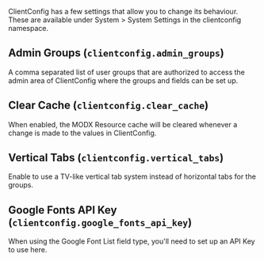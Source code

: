 ClientConfig has a few settings that allow you to change its behaviour. These are available under System > System Settings in the clientconfig namespace.

## Admin Groups (`clientconfig.admin_groups`)

A comma separated list of user groups that are authorized to access the admin area of ClientConfig where the groups and fields can be set up.

## Clear Cache (`clientconfig.clear_cache`)

When enabled, the MODX Resource cache will be cleared whenever a change is made to the values in ClientConfig. 
 
## Vertical Tabs (`clientconfig.vertical_tabs`)

Enable to use a TV-like vertical tab system instead of horizontal tabs for the groups. 

## Google Fonts API Key (`clientconfig.google_fonts_api_key`)

When using the Google Font List field type, you'll need to set up an API Key to use here.